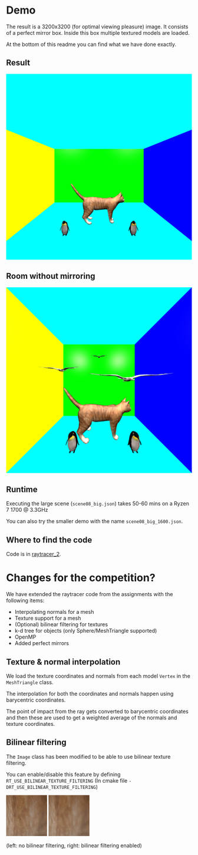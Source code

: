 # Demo
The result is a 3200x3200 (for optimal viewing pleasure) image.
It consists of a perfect mirror box. Inside this box multiple textured models are loaded.

At the bottom of this readme you can find what we have done exactly.

## Result
![](raytrace_2/Scenes/scene08_big.png)

## Room without mirroring
![](raytrace_2/Scenes/scene08_big_3200_no_mirror.png)

## Runtime
Executing the large scene (`scene08_big.json`) takes 50-60 mins on a Ryzen 7 1700 @ 3.3GHz

You can also try the smaller demo with the name `scene08_big_1600.json`.

## Where to find the code
Code is in [raytracer_2](raytrace_2).

# Changes for the competition?
We have extended the raytracer code from the assignments with the following items:
- Interpolating normals for a mesh
- Texture support for a mesh
- (Optional) bilinear filtering for textures
- k-d tree for objects (only Sphere/MeshTriangle supported)
- OpenMP
- Added perfect mirrors

## Texture & normal interpolation
We load the texture coordinates and normals from each model `Vertex` in the `MeshTriangle` class.

The interpolation for both the coordinates and normals happen using barycentric coordinates.

The point of impact from the ray gets converted to barycentric coordinates and then these are used to get a weighted average of the normals and texture coordinates.

## Bilinear filtering
The `Image` class has been modified to be able to use bilinear texture filtering.

You can enable/disable this feature by defining `RT_USE_BILINEAR_TEXTURE_FILTERING` (In cmake file `-DRT_USE_BILINEAR_TEXTURE_FILTERING`)

![No bilinear filtering](raytrace_2/Screenshots/a.png) ![Bilinear filtering](raytrace_2/Screenshots/b.png)

(left: no bilinear filtering, right: bilinear filtering enabled)